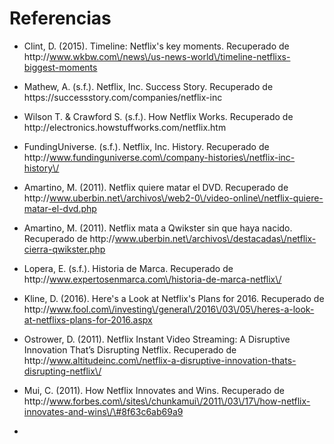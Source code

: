 # Referencias

* Clint, D. \(2015\). Timeline: Netflix's key moments. Recuperado de http:\/\/www.wkbw.com\/news\/us-news-world\/timeline-netflixs-biggest-moments

* Mathew, A.  \(s.f.\). Netflix, Inc. Success Story. Recuperado de https:\/\/successstory.com\/companies\/netflix-inc

* Wilson  T. &  Crawford S.  \(s.f.\).  How Netflix Works. Recuperado de http:\/\/electronics.howstuffworks.com\/netflix.htm

* FundingUniverse.  \(s.f.\).  Netflix, Inc. History. Recuperado de http:\/\/www.fundinguniverse.com\/company-histories\/netflix-inc-history\/

* Amartino, M. \(2011\). Netflix quiere matar el DVD. Recuperado de http:\/\/www.uberbin.net\/archivos\/web2-0\/video-online\/netflix-quiere-matar-el-dvd.php

* Amartino, M. \(2011\). Netflix mata a Qwikster sin que haya nacido. Recuperado de http:\/\/www.uberbin.net\/archivos\/destacadas\/netflix-cierra-qwikster.php

* Lopera, E. \(s.f.\). Historia de Marca. Recuperado de http:\/\/www.expertosenmarca.com\/historia-de-marca-netflix\/

* Kline, D. \(2016\). Here's a Look at Netflix's Plans for 2016. Recuperado de http:\/\/www.fool.com\/investing\/general\/2016\/03\/05\/heres-a-look-at-netflixs-plans-for-2016.aspx

* Ostrower, D. \(2011\). Netflix Instant Video Streaming: A Disruptive Innovation That’s Disrupting Netflix. Recuperado de http:\/\/www.altitudeinc.com\/netflix-a-disruptive-innovation-thats-disrupting-netflix\/

* Mui, C. \(2011\). How Netflix Innovates and Wins. Recuperado de http:\/\/www.forbes.com\/sites\/chunkamui\/2011\/03\/17\/how-netflix-innovates-and-wins\/\#8f63c6ab69a9
* 

